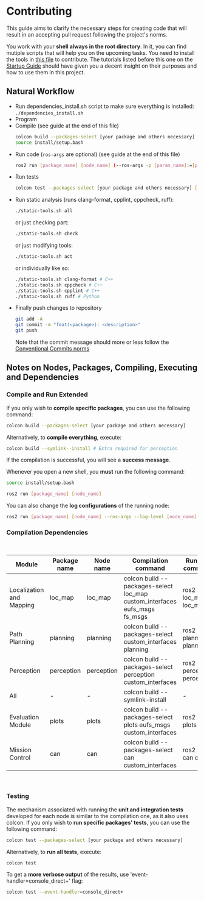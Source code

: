 # Contributing

This guide aims to clarify the necessary steps for creating code that will result in an accepting pull request following the project's norms.

You work with your **shell always in the root directory**. In it, you can find mutiple scripts that will help you on the upcoming tasks. You need to install the tools in [this file](../docs/project-specification.md) to contribute. The tutorials listed before this one on the [Startup Guide](../docs/tutorials/startup_guide.md) should have given you a decent insight on their purposes and how to use them in this project.

## Natural Workflow 

- Run dependencies_install.sh script to make sure everything is installed: ```./dependencies_install.sh```
- Program
- Compile (see guide at the end of this file)
  ```sh
  colcon build --packages-select [your package and others necessary] --symlink-install
  source install/setup.bash
  ```
- Run code (`ros-args` are optional) (see guide at the end of this file)
  ```sh
  ros2 run [package_name] [node_name] (--ros-args -p [param_name]:=[param_value])
  ```
- Run tests
  ```sh
  colcon test --packages-select [your package and others necessary] [--event-handler=console_direct+] #last part for verbose
  ```
- Run static analysis (runs clang-format, cpplint, cppcheck, ruff):
  ```sh
  ./static-tools.sh all
  ```
  or just checking part:
  ```sh
  ./static-tools.sh check
  ```
  or just modifying tools:
  ```sh
  ./static-tools.sh act
  ```
  or individually like so:
  ```sh
  ./static-tools.sh clang-format # C++
  ./static-tools.sh cppcheck # C++
  ./static-tools.sh cpplint # C++
  ./static-tools.sh ruff # Python
  ```
- Finally push changes to repository
  ```sh
  git add -A
  git commit -m "feat(<package>): <description>"
  git push
  ```
  Note that the commit message should more or less follow the [Conventional Commits norms](https://www.conventionalcommits.org/en/v1.0.0-beta.4/)


## Notes on Nodes, Packages, Compiling, Executing and Dependencies

### Compile and Run Extended

If you only wish to **compile specific packages**, you can use the following command:
```sh
colcon build --packages-select [your package and others necessary]
```
Alternatively, to **compile everything**, execute:
```sh
colcon build --symlink--install # Extra required for perception
```

If the compilation is successful, you will see a **success message**.

Whenever you open a new shell, you **must** run the following command:

```sh
source install/setup.bash
```

```sh
ros2 run [package_name] [node_name]
```


You can also change the **log configurations** of the running node:
```sh
ros2 run [package_name] [node_name] --ros-args --log-level [node_name]:=[log_level] # Can be warn, error, info and debug
```

### Compilation Dependencies

<br>

| Module | Package name | Node name | Compilation command | Running command | 
| ------ | ------------ | --------- | ------------------------ | -------|
| Localization and Mapping | loc_map | loc_map | colcon build --packages-select loc_map custom_interfaces eufs_msgs fs_msgs | ros2 run loc_map loc_map | 
| Path Planning | planning | planning | colcon build --packages-select custom_interfaces planning | ros2 run planning planning |
| Perception | perception | perception | colcon build --packages-select perception custom_interfaces | ros2 run perception perception |
| All | - | - | colcon build --symlink-install | -
| Evaluation Module | plots | plots | colcon build --packages-select plots eufs_msgs custom_interfaces | ros2 run plots plots |
| Mission Control | can | can | colcon build --packages-select can custom_interfaces | ros2 run can can |

<br>

### Testing

The mechanism associated with running the **unit and integration tests** developed for each node is similar to the compilation one, as it also uses colcon. If you only wish to **run specific packages' tests**, you can use the following command:
```sh
colcon test --packages-select [your package and others necessary]
```
Alternatively, to **run all tests**, execute:
```sh
colcon test
```

To get a **more verbose output** of the results, use 'event-handler=console_direct+' flag:

```sh
colcon test --event-handler=console_direct+
```
